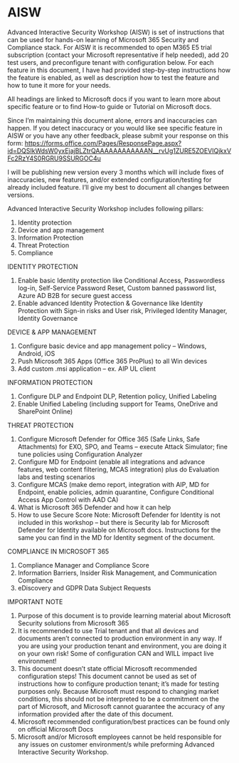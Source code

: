 # AISW
Advanced Interactive Security Workshop (AISW) is set of instructions that can be used for hands-on learning of Microsoft 365 Security and Compliance stack. For AISW it is recommended to open M365 E5 trial subscription (contact your Microsoft representative if help needed), add 20 test users, and preconfigure tenant with configuration below. For each feature in this document, I have had provided step-by-step instructions how the feature is enabled, as well as description how to test the feature and how to tune it more for your needs.

All headings are linked to Microsoft docs if you want to learn more about specific feature or to find How-to guide or Tutorial on Microsoft docs.

Since I’m maintaining this document alone, errors and inaccuracies can happen. If you detect inaccuracy or you would like see specific feature in AISW or you have any other feedback, please submit your response on this form:
https://forms.office.com/Pages/ResponsePage.aspx?id=DQSIkWdsW0yxEjajBLZtrQAAAAAAAAAAAAN__rvUg1ZURE5ZOEVIQjkxVFc2RzY4S0RGRU9SSURGOC4u 

I will be publishing new version every 3 months which will include fixes of inaccuracies, new features, and/or extended configuration/testing for already included feature. I’ll give my best to document all changes between versions.

Advanced Interactive Security Workshop includes following pillars:
1.	Identity protection
2.	Device and app management
3.	Information Protection
4.	Threat Protection
5.	Compliance

IDENTITY PROTECTION
1.	Enable basic Identity protection like Conditional Access, Passwordless log-in, Self-Service Password Reset, Custom banned password list, Azure AD B2B for secure guest access
2.	Enable advanced Identity Protection & Governance like Identity Protection with Sign-in risks and User risk, Privileged Identity Manager, Identity Governance

DEVICE & APP MANAGEMENT
1.	Configure basic device and app management policy – Windows, Android, iOS
2.	Push Microsoft 365 Apps (Office 365 ProPlus) to all Win devices
3.	Add custom .msi application – ex. AIP UL client

INFORMATION PROTECTION
1.	Configure DLP and Endpoint DLP, Retention policy, Unified Labeling 
2.	Enable Unified Labeling (including support for Teams, OneDrive and SharePoint Online)

THREAT PROTECTION
1.	Configure Microsoft Defender for Office 365 (Safe Links, Safe Attachments) for EXO, SPO, and Teams – execute Attack Simulator; fine tune policies using Configuration Analyzer
2.	Configure MD for Endpoint (enable all integrations and advance features, web content filtering, MCAS integration) plus do Evaluation labs and testing scenarios
3.	Configure MCAS (make demo report, integration with AIP, MD for Endpoint, enable policies, admin quarantine, Configure Conditional Access App Control with AAD CA)
4.	What is Microsoft 365 Defender and how it can help
5.	How to use Secure Score
Note: Microsoft Defender for Identity is not included in this workshop – but there is Security lab for Microsoft Defender for Identity available on Microsoft docs. Instructions for the same you can find in the MD for Identity segment of the document.

COMPLIANCE IN MICROSOFT 365
1.	Compliance Manager and Compliance Score
2.	Information Barriers, Insider Risk Management, and Communication Compliance
3.	eDiscovery and GDPR Data Subject Requests


IMPORTANT NOTE
1.	Purpose of this document is to provide learning material about Microsoft Security solutions from Microsoft 365
2.	It is recommended to use Trial tenant and that all devices and documents aren’t connected to production environment in any way. If you are using your production tenant and environment, you are doing it on your own risk! Some of configuration CAN and WILL impact live environment!
3.	This document doesn’t state official Microsoft recommended configuration steps! This document cannot be used as set of instructions how to configure production tenant; it’s made for testing purposes only. Because Microsoft must respond to changing market conditions, this should not be interpreted to be a commitment on the part of Microsoft, and Microsoft cannot guarantee the accuracy of any information provided after the date of this document.
4.	Microsoft recommended configuration/best practices can be found only on official Microsoft Docs
5.	Microsoft and/or Microsoft employees cannot be held responsible for any issues on customer environment/s while preforming Advanced Interactive Security Workshop.
